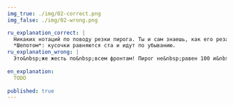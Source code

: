 ```yaml
---
img_true: ./img/02-correct.png
img_false: ./img/02-wrong.png

ru_explanation_correct: |
  Никаких нотаций по поводу резки пирога. Ты и сам знаешь, как его резать!
  *Шепотом*: кусочки равняются ста и идут по убыванию.  
ru_explanation_wrong: |
  Это&nbsp;же жесть по&nbsp;всем фронтам! Пирог не&nbsp;равен 100 и&nbsp;разрезан как попало. Круговая диаграмма&nbsp;&mdash; не&nbsp;пирог. Значения должны всегда равняться 100% и&nbsp;идти от&nbsp;большего к&nbsp;меньшему.
  
en_explanation:
  TODO
  
published: true
---
```


